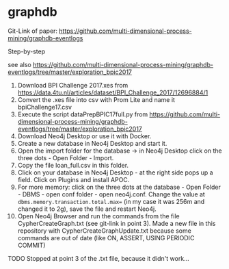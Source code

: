 # graphdb

Git-Link of paper: https://github.com/multi-dimensional-process-mining/graphdb-eventlogs

Step-by-step

see also https://github.com/multi-dimensional-process-mining/graphdb-eventlogs/tree/master/exploration_bpic2017

1. Download BPI Challenge 2017.xes from https://data.4tu.nl/articles/dataset/BPI_Challenge_2017/12696884/1
1. Convert the .xes file into csv with Prom Lite and name it bpiChallenge17.csv
1. Execute the script dataPrepBPIC17full.py from https://github.com/multi-dimensional-process-mining/graphdb-eventlogs/tree/master/exploration_bpic2017
1. Download Neo4j Desktop or use it with Docker.
1. Create a new database in Neo4j Desktop and start it.
1. Open the import folder for the database -> in Neo4j Desktop click on the three dots - Open Folder - Import.
1. Copy the file loan_full.csv in this folder.
1. Click on your database in Neo4j Desktop - at the right side pops up a field. Click on Plugins and install APOC.
1. For more memory: click on the three dots at the database - Open Folder - DBMS - open conf folder - open neo4j.conf.
Change the value at ```dbms.memory.transaction.total.max=``` (in my case it was 256m and changed it to 2g), save the file and restart Neo4j.
1. Open Neo4j Browser and run the commands from the file CypherCreateGraph.txt (see git-link in point 3). Made a new file in this repository with CypherCreateGraphUpdate.txt because some commands are out of date (like ON, ASSERT, USING PERIODIC COMMIT)


TODO Stopped at point 3 of the .txt file, because it didn't work...